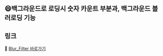 ## 😄백그라운드로 로딩시 숫자 카운트 부분과, 백그라운드 블러로딩 기능

## 링크

📍 [Blur_Filter 바로가기 ](https://sujinjeong012.github.io/Blur_Filter/)
